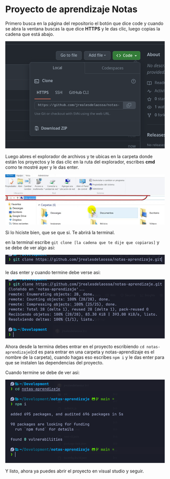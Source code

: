 # Proyecto de aprendizaje Notas

Primero busca en la página del repositorio el botón que dice code y cuando se abra la ventana buscas la que dice **HTTPS** y le das clic, luego copias la cadena que está abajo.

![Alt text](image.png)

Luego abres el explorador de archivos y te ubicas en la carpeta donde están los proyectos y le das clic en la ruta del explorador, escribes **cmd** como te mostré ayer y le das enter.

![Alt text](image-1.png)

Si lo hiciste bien, que se que si. Te abrirá la terminal.

en la terminal escribe `git clone [la cadena que te dije que copiaras]` y se debe de ver algo asi:

![Alt text](image-2.png)

le das enter y cuando termine debe verse asi:

![Alt text](image-3.png)

Ahora desde la termina debes entrar en el proyecto escribiendo `cd notas-aprendizaje`(cd es para entrar en una carpeta y notas-aprendizaje es el nombre de la carpeta), cuando hagas eso escribes `npm i` y le das enter para que se instalen las dependencias del proyecto.

Cuando termine se debe de ver asi:

![Alt text](image-4.png)

Y listo, ahora ya puedes abrir el proyecto en visual studio y seguir.
